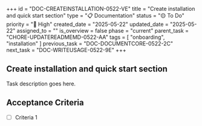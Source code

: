 +++
id = "DOC-CREATEINSTALLATION-0522-VE"
title = "Create installation and quick start section"
type = "📋 Documentation"
status = "🟡 To Do"
priority = "🔼 High"
created_date = "2025-05-22"
updated_date = "2025-05-22"
assigned_to = ""
is_overview = false
phase = "current"
parent_task = "CHORE-UPDATEREADMEMD-0522-AA"
tags = [ "onboarding", "installation" ]
previous_task = "DOC-DOCUMENTCORE-0522-2C"
next_task = "DOC-WRITEUSAGE-0522-9E"
+++

## Create installation and quick start section

Task description goes here.

## Acceptance Criteria

- [ ] Criteria 1
